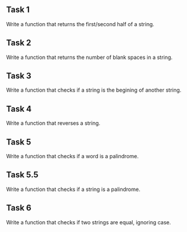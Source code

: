 ## Task 1
  
  Write a function that returns the first/second half of a string.
  
## Task 2
  
  Write a function that returns the number of blank spaces in a string.
  
## Task 3
  
  Write a function that checks if a string is the begining of another string.
  
## Task 4
  
  Write a function that reverses a string.
 
## Task 5
  
  Write a function that checks if a word is a palindrome.

## Task 5.5
  
  Write a function that checks if a string is a palindrome.
 
## Task 6

  Write a function that checks if two strings are equal, ignoring case.
